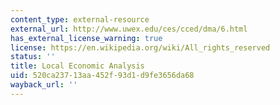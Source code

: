 ```yaml
---
content_type: external-resource
external_url: http://www.uwex.edu/ces/cced/dma/6.html
has_external_license_warning: true
license: https://en.wikipedia.org/wiki/All_rights_reserved
status: ''
title: Local Economic Analysis
uid: 520ca237-13aa-452f-93d1-d9fe3656da68
wayback_url: ''
---
```

